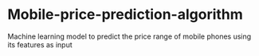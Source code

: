 # Mobile-price-prediction-algorithm
Machine learning model to predict the price range of mobile phones using its features as input
